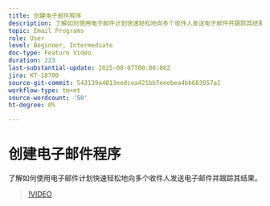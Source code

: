 ```yaml
---
title: 创建电子邮件程序
description: 了解如何使用电子邮件计划快速轻松地向多个收件人发送电子邮件并跟踪其结果。
topic: Email Programs
role: User
level: Beginner, Intermediate
doc-type: Feature Video
duration: 223
last-substantial-update: 2025-08-07T00:00:00Z
jira: KT-18700
source-git-commit: 543139a4013eedcea421bb7eeebea4bb683957a1
workflow-type: tm+mt
source-wordcount: '50'
ht-degree: 0%

---
```



# 创建电子邮件程序

了解如何使用电子邮件计划快速轻松地向多个收件人发送电子邮件并跟踪其结果。

>[!VIDEO](https://video.tv.adobe.com/v/3470617/?learn=on&enablevpops&captions=chi_hans)
